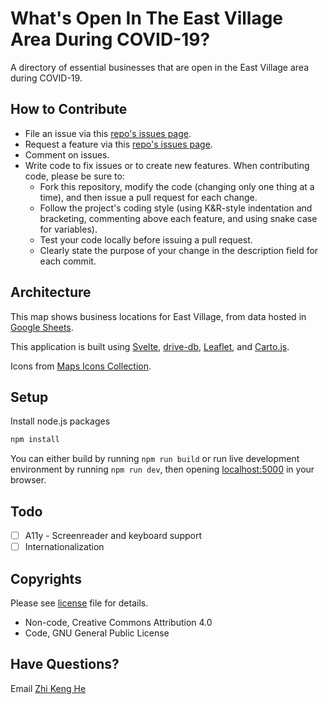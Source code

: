# What's Open In The East Village Area During COVID-19?

A directory of essential businesses that are open in the East Village area during COVID-19. 

## How to Contribute

- File an issue via this [repo's issues page](https://github.com/zhik/east-village-essential-small-business/issues).
- Request a feature via this [repo's issues page](https://github.com/zhik/east-village-essential-small-business/issues).
- Comment on issues.
- Write code to fix issues or to create new features. When contributing code, please be sure to:
  - Fork this repository, modify the code (changing only one thing at a time), and then issue a pull request for each change.
  - Follow the project's coding style (using K&R-style indentation and bracketing, commenting above each feature, and using snake case for variables).
  - Test your code locally before issuing a pull request.
  - Clearly state the purpose of your change in the description field for each commit.

## Architecture

This map shows business locations for East Village, from data hosted in [Google Sheets](https://docs.google.com/spreadsheets/d/1Z3pNCmtJhVNwo_tJDnb1i_qAsxYEglRPN9lztTATIVM/).


This application is built using [Svelte](https://svelte.dev/), [drive-db](https://www.npmjs.com/package/drive-db), [Leaflet](https://leafletjs.com/), and [Carto.js](https://carto.com/developers/carto-js/).

Icons from [Maps Icons Collection](https://mapicons.mapsmarker.com).

## Setup

Install node.js packages

```bash
npm install
```

You can either build by running `npm run build` or run live development environment by running `npm run dev`, then opening [localhost:5000](http://localhost:5000/) in your browser.

## Todo

- [ ] A11y - Screenreader and keyboard support
- [ ] Internationalization

## Copyrights

Please see [license](https://github.com/zhik/east-village-essential-small-business/blob/master/LICENSE) file for details.

- Non-code, Creative Commons Attribution 4.0
- Code, GNU General Public License

## Have Questions?
Email [Zhi Keng He](mainto:zhi@beta.nyc)